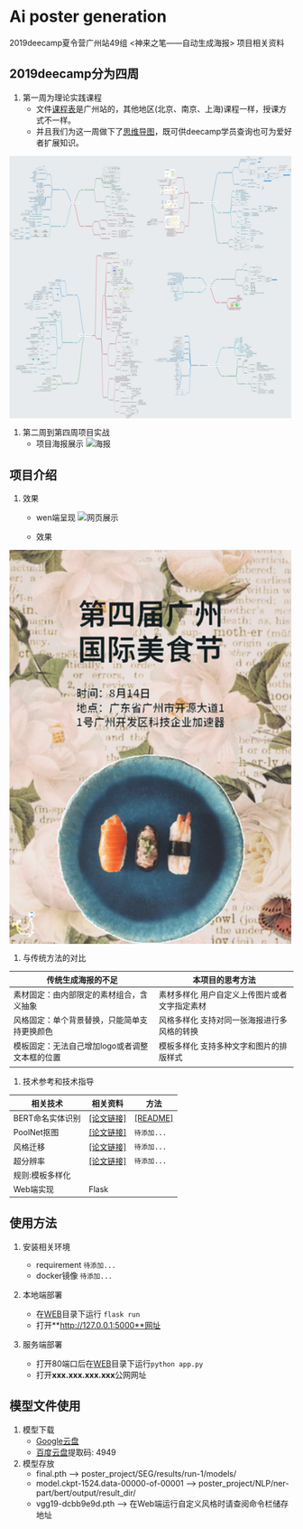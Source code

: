 # Ai poster generation
 2019deecamp夏令营广州站49组 <神来之笔——自动生成海报> 项目相关资料

## 2019deecamp分为四周 
1. 第一周为理论实践课程
    * 文件[课程表](media/%E8%AF%BE%E7%A8%8B%E8%A1%A8.pdf)是广州站的，其他地区(北京、南京、上海)课程一样，授课方式不一样。
    * 并且我们为这一周做下了[思维导图](./media/mindmap)，既可供deecamp学员查询也可为爱好者扩展知识。
<img src="media/%E5%AF%BC%E5%9B%BE%E5%BD%92%E6%A1%A3.png" width="500" align=center />

1. 第二周到第四周项目实战
    * 项目海报展示
![海报](media/%E6%B5%B7%E6%8A%A5.png)

    

## 项目介绍
1. 效果
    * wen端呈现
![网页展示](media/%E7%BD%91%E9%A1%B5%E5%B1%95%E7%A4%BA-1.png)

    * 效果
<img src="media/%E6%95%88%E6%9E%9C1.png" width="500" hegiht="313" align=center />

1. 与传统方法的对比

| 传统生成海报的不足 | 本项目的思考方法 |
| --- | --- |
| 素材固定：由内部限定的素材组合，含义抽象 | 素材多样化 用户自定义上传图片或者文字指定素材 | 
|  风格固定：单个背景替换，只能简单支持更换颜色| 风格多样化 支持对同一张海报进行多风格的转换 | 
|  模板固定：无法自己增加logo或者调整文本框的位置 | 模板多样化 支持多种文字和图片的排版样式 | 
|  | 

1. 技术参考和技术指导

| 相关技术 | 相关资料 | 方法 |
| --- | --- | --- |
| BERT命名实体识别 | [[论文链接]](https://arxiv.org/abs/1810.04805) | [[README]](./NLP/README.md) |
| PoolNet抠图 | [[论文链接]](https://arxiv.org/abs/1904.09569) | `待添加...` |
| 风格迁移 | [[论文链接]](https://cs.stanford.edu/people/jcjohns/papers/eccv16/JohnsonECCV16.pdf) | `待添加...` | 
| 超分辨率 | [[论文链接]](http://openaccess.thecvf.com/content_cvpr_2017/papers/Ledig_Photo-Realistic_Single_Image_CVPR_2017_paper.pdf) | `待添加...` |
| 规则:模板多样化 | | | 
| Web端实现 | Flask | | 

## 使用方法
1. 安装相关环境
    * requirement `待添加...`
    * docker镜像 `待添加...`
    
2. 本地端部署
    * 在[WEB](./WEB)目录下运行 ```flask run```
    * 打开**http://127.0.0.1:5000**网址
    
3. 服务端部署
    * 打开80端口后在[WEB](./WEB)目录下运行```python app.py```
    * 打开**xxx.xxx.xxx.xxx**公网网址
    
## 模型文件使用
1. 模型下载
    * [Google云盘](https://drive.google.com/drive/folders/1dc12sjI0S7-GLn0208qa1L209qHRC1jD?usp=sharing)
    * [百度云盘](https://pan.baidu.com/s/1IkYpqnj77P27OUHS1Vzu_A)提取码: 4949
1. 模型存放
    * final.pth --> poster_project/SEG/results/run-1/models/
    * model.ckpt-1524.data-00000-of-00001 --> poster_project/NLP/ner-part/bert/output/result_dir/
    * vgg19-dcbb9e9d.pth --> 在Web端运行自定义风格时请查阅命令栏储存地址